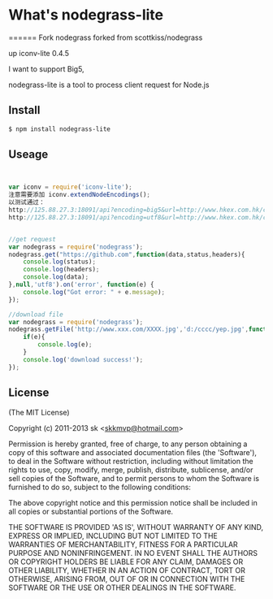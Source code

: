 # What's nodegrass-lite

======
 Fork nodegrass forked from scottkiss/nodegrass
 
 up iconv-lite 0.4.5
 
 I want to support Big5,

 nodegrass-lite is a tool to process client request for Node.js
  
## Install
```bash
$ npm install nodegrass-lite
```

  
## Useage
```js


var iconv = require('iconv-lite'); 
注意需要添加 iconv.extendNodeEncodings(); 
以测试通过：
http://125.88.27.3:18091/api?encoding=big5&url=http://www.hkex.com.hk/chi/csm/script/tc_QuotaUsage.js?Token=70556 
http://125.88.27.3:18091/api?encoding=utf8&url=http://www.hkex.com.hk/chi/csm/script/tc_QuotaUsage.js?Token=70556


//get request
var nodegrass = require('nodegrass');
nodegrass.get("https://github.com",function(data,status,headers){
	console.log(status);
	console.log(headers);
	console.log(data);
},null,'utf8').on('error', function(e) {
    console.log("Got error: " + e.message);
});

//download file
var nodegrass = require('nodegrass');
nodegrass.getFile('http://www.xxx.com/XXXX.jpg','d:/cccc/yep.jpg',function(e){
	if(e){
		console.log(e);
	}
	console.log('download success!');
});

```
## License

(The MIT License)

Copyright (c) 2011-2013 sk &lt;skkmvp@hotmail.com&gt;

Permission is hereby granted, free of charge, to any person obtaining
a copy of this software and associated documentation files (the
'Software'), to deal in the Software without restriction, including
without limitation the rights to use, copy, modify, merge, publish,
distribute, sublicense, and/or sell copies of the Software, and to
permit persons to whom the Software is furnished to do so, subject to
the following conditions:

The above copyright notice and this permission notice shall be
included in all copies or substantial portions of the Software.

THE SOFTWARE IS PROVIDED 'AS IS', WITHOUT WARRANTY OF ANY KIND,
EXPRESS OR IMPLIED, INCLUDING BUT NOT LIMITED TO THE WARRANTIES OF
MERCHANTABILITY, FITNESS FOR A PARTICULAR PURPOSE AND NONINFRINGEMENT.
IN NO EVENT SHALL THE AUTHORS OR COPYRIGHT HOLDERS BE LIABLE FOR ANY
CLAIM, DAMAGES OR OTHER LIABILITY, WHETHER IN AN ACTION OF CONTRACT,
TORT OR OTHERWISE, ARISING FROM, OUT OF OR IN CONNECTION WITH THE
SOFTWARE OR THE USE OR OTHER DEALINGS IN THE SOFTWARE.
  
